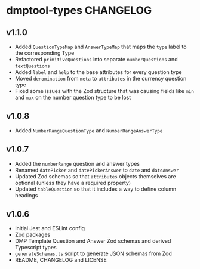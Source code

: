 # dmptool-types CHANGELOG

## v1.1.0

- Added `QuestionTypeMap` and `AnswerTypeMap` that maps the `type` label to the corresponding Type
- Refactored `primitiveQuestions` into separate `numberQuestions` and `textQuestions`
- Added `label` and `help` to the base attributes for every question type
- Moved `denomination` from `meta` to `attributes` in the currency question type
- Fixed some issues with the Zod structure that was causing fields like `min` and `max` on the number question type to be lost 

## v1.0.8

- Added `NumberRangeQuestionType` and `NumberRangeAnswerType`

## v1.0.7

- Added the `numberRange` question and answer types
- Renamed `datePicker` and `datePickerAnswer` to `date` and `dateAnswer`
- Updated Zod schemas so that `attributes` objects themselves are optional (unless they have a required property)
- Updated `tableQuestion` so that it includes a way to define column headings

## v1.0.6

- Initial Jest and ESLint config
- Zod packages
- DMP Template Question and Answer Zod schemas and derived Typescript types
- `generateSchemas.ts` script to generate JSON schemas from Zod
- README, CHANGELOG and LICENSE

